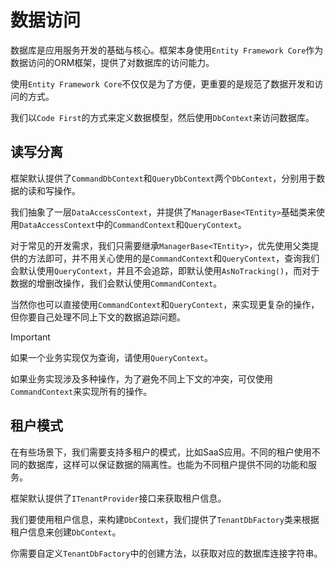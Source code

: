 # 数据访问


数据库是应用服务开发的基础与核心。框架本身使用`Entity Framework Core`作为数据访问的ORM框架，提供了对数据库的访问能力。


使用`Entity Framework Core`不仅仅是为了方便，更重要的是规范了数据开发和访问的方式。

我们以`Code First`的方式来定义数据模型，然后使用`DbContext`来访问数据库。

## 读写分离

框架默认提供了`CommandDbContext`和`QueryDbContext`两个`DbContext`，分别用于数据的读和写操作。

我们抽象了一层`DataAccessContext`，并提供了`ManagerBase<TEntity>`基础类来使用`DataAccessContext`中的`CommandContext`和`QueryContext`。

对于常见的开发需求，我们只需要继承`ManagerBase<TEntity>`，优先使用父类提供的方法即可，并不用关心使用的是`CommandContext`和`QueryContext`，查询我们会默认使用`QueryContext`，并且不会追踪，即默认使用`AsNoTracking()`，而对于数据的增删改操作，我们会默认使用`CommandContext`。

当然你也可以直接使用`CommandContext`和`QueryContext`，来实现更复杂的操作，但你要自己处理不同上下文的数据追踪问题。

> [!IMPORTANT]
> 如果一个业务实现仅为查询，请使用`QueryContext`。
> 
> 如果业务实现涉及多种操作，为了避免不同上下文的冲突，可仅使用`CommandContext`来实现所有的操作。

## 租户模式

在有些场景下，我们需要支持多租户的模式，比如SaaS应用。不同的租户使用不同的数据库，这样可以保证数据的隔离性。也能为不同租户提供不同的功能和服务。

框架默认提供了`ITenantProvider`接口来获取租户信息。

我们要使用租户信息，来构建`DbContext`，我们提供了`TenantDbFactory`类来根据租户信息来创建`DbContext`。

你需要自定义`TenantDbFactory`中的创建方法，以获取对应的数据库连接字符串。

